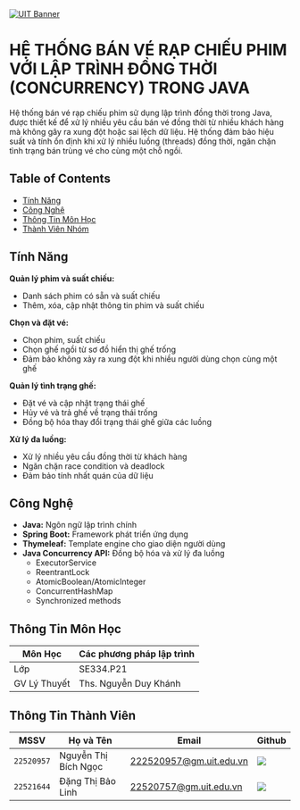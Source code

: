   <a href="https://www.uit.edu.vn/" title="Trường Đại học Công nghệ Thông tin" target="_blank">
                <img src="https://www.uit.edu.vn/sites/vi/files/banner_uit_15.png" alt="UIT Banner">
            </a>
        </div>
        <h1>HỆ THỐNG BÁN VÉ RẠP CHIẾU PHIM VỚI LẬP TRÌNH ĐỒNG THỜI (CONCURRENCY) TRONG JAVA</h1>
        <p>Hệ thống bán vé rạp chiếu phim sử dụng lập trình đồng thời trong Java, được thiết kế để xử lý nhiều yêu cầu bán vé đồng thời từ nhiều khách hàng mà không gây ra xung đột hoặc sai lệch dữ liệu. Hệ thống đảm bảo hiệu suất và tính ổn định khi xử lý nhiều luồng (threads) đồng thời, ngăn chặn tình trạng bán trùng vé cho cùng một chỗ ngồi.</p>
        <div class="table-of-contents">
            <h2>Table of Contents</h2>
            <ul>
                <li><a href="#features">Tính Năng</a></li>
                <li><a href="#technology">Công Nghệ</a></li> 
                <li><a href="#course-info">Thông Tin Môn Học</a></li>
                <li><a href="#team-members">Thành Viên Nhóm</a></li>
            </ul>
        </div>
        <section id="features">
            <h2><a name="features"></a>Tính Năng</h2>
            <p><strong>Quản lý phim và suất chiếu:</strong></p>
            <ul>
                <li>Danh sách phim có sẵn và suất chiếu</li>
                <li>Thêm, xóa, cập nhật thông tin phim và suất chiếu</li>
            </ul>
            <p><strong>Chọn và đặt vé:</strong></p>
            <ul>
                <li>Chọn phim, suất chiếu</li>
                <li>Chọn ghế ngồi từ sơ đồ hiển thị ghế trống</li>
                <li>Đảm bảo không xảy ra xung đột khi nhiều người dùng chọn cùng một ghế</li>
            </ul>
            <p><strong>Quản lý tình trạng ghế:</strong></p>
            <ul>
                <li>Đặt vé và cập nhật trạng thái ghế</li>
                <li>Hủy vé và trả ghế về trạng thái trống</li>
                <li>Đồng bộ hóa thay đổi trạng thái ghế giữa các luồng</li>
            </ul>
            <p><strong>Xử lý đa luồng:</strong></p>
            <ul>
                <li>Xử lý nhiều yêu cầu đồng thời từ khách hàng</li>
                <li>Ngăn chặn race condition và deadlock</li>
                <li>Đảm bảo tính nhất quán của dữ liệu</li>
            </ul>
        </section>
        <section id="technology">
            <h2><a name="technology"></a>Công Nghệ</h2>
            <ul>
                <li><strong>Java:</strong> Ngôn ngữ lập trình chính</li>
                <li><strong>Spring Boot:</strong> Framework phát triển ứng dụng</li>
                <li><strong>Thymeleaf:</strong> Template engine cho giao diện người dùng</li>
                <li><strong>Java Concurrency API:</strong> Đồng bộ hóa và xử lý đa luồng
                    <ul>
                        <li>ExecutorService</li>
                        <li>ReentrantLock</li>
                        <li>AtomicBoolean/AtomicInteger</li>
                        <li>ConcurrentHashMap</li>
                        <li>Synchronized methods</li>
                    </ul>
                </li>
            </ul>
        </section> 
                <section id="course-info">

 <h2><a name="technology"></a>Thông Tin Môn Học</h2>

| Môn Học        | Các phương pháp lập trình |
| -------------- | -------------------- |
| Lớp            | SE334.P21            |
| GV Lý Thuyết   | Ths. Nguyễn Duy Khánh|
 </section>
                 <section id="course-info">

 <h2><a name="team-members"></a>Thông Tin Thành Viên</h2>

| MSSV       | Họ và Tên          | Email                   | Github                                                                                                                      |
| ---------- | ------------------ | ----------------------- | --------------------------------------------------------------------------------------------------------------------------- |
| `22520957` | Nguyễn Thị Bích Ngọc| 222520957@gm.uit.edu.vn | [![](https://img.shields.io/badge/bichngoc-%2324292f.svg?style=flat-square&logo=github      )](https://github.com/bichngoc55) |
| `22521644` | Đặng Thị Bảo Linh| 22520757@gm.uit.edu.vn | [![](https://img.shields.io/badge/baolinh-%2324292f.svg?style=flat-square&logo=github      )](https://github.com/hniloablingg) |
</section>
